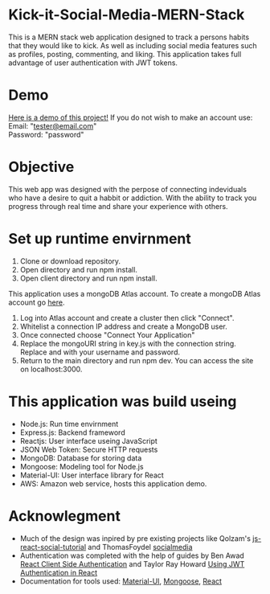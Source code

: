 # Kick-it-Social-Media-MERN-Stack

This is a MERN stack web application designed to track a persons habits that they would like to kick. As well as including social media features such as profiles, posting, commenting, and liking. This application takes full advantage of user authentication with JWT tokens.

# Demo
[Here is a demo of this project!](http://ec2-100-25-191-107.compute-1.amazonaws.com:3000/login)
If you do not wish to make an account use:
<br/>
Email: "tester@email.com"
<br/>
Password: "password"

# Objective

This web app was designed with the perpose of connecting indeviduals who have a desire to quit a habbit or addiction. With the ability to track you progress through real time and share your experience with others.

# Set up runtime envirnment

1. Clone or download repository.
2. Open directory and run npm install.
3. Open client directory and run npm install.

This application uses a mongoDB Atlas account. To create a mongoDB Atlas account go [here](https://www.mongodb.com/cloud/atlas#:~:text=MongoDB%20Atlas%20is%20the%20global,data%20security%20and%20privacy%20standards.).

1. Log into Atlas account and create a cluster then click "Connect".
2. Whitelist a connection IP address and create a MongoDB user.
3. Once connected choose "Connect Your Application"
4. Replace the mongoURI string in key.js with the connection string. Replace <user> and <password> with your username and password.
5. Return to the main directory and run npm dev. You can access the site on localhost:3000.

# This application was build useing

- Node.js: Run time envirnment
- Express.js: Backend frameword
- Reactjs: User interface useing JavaScript
- JSON Web Token: Secure HTTP requests
- MongoDB: Database for storing data
- Mongoose: Modeling tool for Node.js
- Material-UI: User interface library for React
- AWS: Amazon web service, hosts this application demo.

# Acknowlegment

- Much of the design was inpired by pre existing projects like Qolzam's
  [js-react-social-tutorial](https://github.com/Qolzam/js-react-social-tutorial) and ThomasFoydel [socialmedia](https://github.com/ThomasFoydel/socialmedia)
- Authentication was completed with the help of guides by
  Ben Awad [React Client Side Authentication](https://www.youtube.com/watch?v=oRL-pttfNSc) and Taylor Ray Howard [Using JWT Authentication in React](https://www.youtube.com/watch?v=Nq9RmAB9eag)
- Documentation for tools used: [Material-UI](https://material-ui.com/), [Mongoose](https://mongoosejs.com/), [React](https://reactjs.org/)
